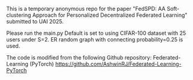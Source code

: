 This is a temporary anonymous repo for the paper "FedSPD: AA Soft-clustering Approach for Personalized Decentralized Federated Learning" submitted to UAI 2025.

Please run the main.py
Default is set to using CIFAR-100 dataset with 25 users under S=2. ER random graph with connecting probability=0.25 is used.

The code is modified from the following Github repository:
Federated-Learning (PyTorch) https://github.com/AshwinRJ/Federated-Learning-PyTorch

